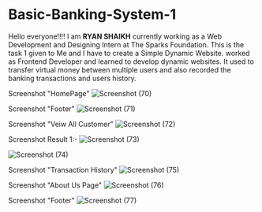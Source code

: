 # Basic-Banking-System-1
Hello everyone!!!!
I am **RYAN SHAIKH** currently working as a Web Development and Designing Intern at The Sparks Foundation.
This is the task 1 given to Me and I have to create a Simple Dynamic Website.
worked as Frontend Developer and learned to develop dynamic websites. 
It used to transfer virtual money between multiple users and also recorded the banking transactions and users history.

Screenshot "HomePage"
![Screenshot (70)](https://user-images.githubusercontent.com/69433479/195266941-34b40dbd-ac8c-4fe6-a3b2-ff3c5f26dd3c.png)

Screenshot "Footer"
![Screenshot (71)](https://user-images.githubusercontent.com/69433479/195267060-276fe492-5cd9-439b-b2e3-0610351e6099.png)

Screenshot "Veiw All Customer"
![Screenshot (72)](https://user-images.githubusercontent.com/69433479/195267107-a3fb6a59-1845-454f-b43c-61fb6493b7dc.png)

Screenshot Result 1:-
![Screenshot (73)](https://user-images.githubusercontent.com/69433479/195267213-e5e9cb23-48bf-4c73-bafe-30ece304d9e1.png)

![Screenshot (74)](https://user-images.githubusercontent.com/69433479/195267268-cfd0ebd3-cd50-4fd6-9938-cc76e5ab82c7.png)

Screenshot "Transaction History"
![Screenshot (75)](https://user-images.githubusercontent.com/69433479/195267341-d0803078-b1eb-42e2-b621-93ed89285448.png)

Screenshot "About Us Page"
![Screenshot (76)](https://user-images.githubusercontent.com/69433479/195267398-357d52da-820d-491b-807d-077e028ccfea.png)

Screenshot "Footer"
![Screenshot (77)](https://user-images.githubusercontent.com/69433479/195267425-952e0ccb-a283-495d-8968-16cc6e557236.png)
